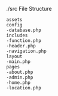 ./src File Structure
```
assets
config
-database.php
includes
-function.php
-header.php
-navigation.php
layout
-main.php
pages
-about.php
-admin.php
-home.php
-location.php
```